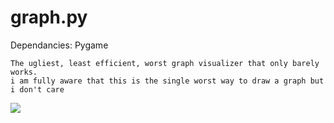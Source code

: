 # graph.py
Dependancies: Pygame
```
The ugliest, least efficient, worst graph visualizer that only barely works.
i am fully aware that this is the single worst way to draw a graph but i don't care 
```





![](http://assets.stickpng.com/thumbs/580b585b2edbce24c47b2a2a.png)
